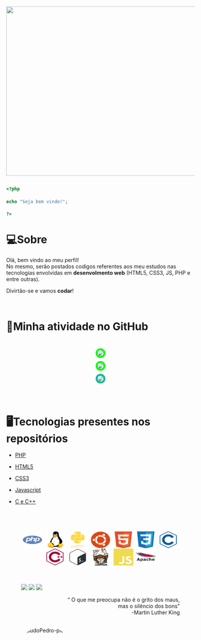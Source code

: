 <h1 align="center">
  <img src="https://github.com/sudoAptIPedro/phpKillJava/blob/main/lelp.gif" width="752" height="452">
</h1>

``` php
<?php

echo "Seja bem vindo!"; 

?>
```

# 💻Sobre 
Olá, bem vindo ao meu perfil!<br> No mesmo, serão postados codigos referentes aos meu estudos nas <br> tecnologias envolvidas em **desenvolmento web** (HTML5, CSS3, JS, PHP e entre outras).
<br>

Divirtão-se e vamos **codar**!

<br>

# 👾**Minha atividade no GitHub**
<figure>
  <h1 align="center">
    <a href="https://github.com/sudoAptIPedro">
      <img style="border: 5px solid rgb(9, 255, 0); border-radius:50px;" height="180em" src="https://github-readme-stats.vercel.app/api?username=sudoAptIPedro&show_icons=true&theme=blue-green&include_all_commits=true&count_private=true" />
      <br>
      <img style="border: 5px solid rgb(9, 255, 0); border-radius:50px;" height="180em" src="https://github-readme-stats.vercel.app/api/top-langs/?username=sudoAptIPedro&layout=compact&langs_count=7&theme=blue-green" />
      <br>
      <img style="border: 5px solid rgb(14, 185, 157); border-radius:50px;" height="30em" src="https://img.shields.io/github/followers/sudoAptIPedro.svg?style=social&label=Follow&maxAge=2592000" /> 
    </a>
  </h1> 
</figure>
<br>

# 🖥**Tecnologias presentes nos repositórios**

- [PHP][Link do repositório em PHP]
    
    [Link do Repositório em PHP]: https://github.com/sudoAptIPedro/projetosEmPhp

- [HTML5][Link do repositório em HTML5]
    
    [Link do Repositório em HTML5]: https://github.com/sudoAptIPedro/study-html5-css3

- [CSS3][Link do repositório em CSS3]
    
    [Link do Repositório em CSS3]: https://github.com/sudoAptIPedro/study-html5-css3

- [Javascript][Link do repositório em Javascript]
    
    [Link do Repositório em Javascript]: https://github.com/sudoAptIPedro/javascript

- [C e C++][Link do repositório em C e C++]
    
    [Link do Repositório em C e C++]: https://github.com/sudoAptIPedro/c_cpp_studies

<br>
<figure>
  <h1 align="center">
    <img align="center" alt="sudoPedro-PHP" height="46" width="54" src="https://raw.githubusercontent.com/devicons/devicon/master/icons/php/php-plain.svg"/>
    <img align="center" alt="sudoPedro-linux" height="46" width="54" src="https://raw.githubusercontent.com/devicons/devicon/master/icons/linux/linux-original.svg">
    <img align="center" alt="sudoPedro-Python" height="46" width="54" src="https://raw.githubusercontent.com/devicons/devicon/master/icons/python/python-plain-wordmark.svg">
    <img align="center" alt="sudoPedro-Ubuntu" height="46" width="54" src="https://raw.githubusercontent.com/devicons/devicon/master/icons/ubuntu/ubuntu-plain.svg"/>
    <img align="center" alt="sudoPedro-HTML" height="46" width="54" src="https://raw.githubusercontent.com/devicons/devicon/master/icons/html5/html5-original.svg">
    <img align="center" alt="sudoPedro-CSS" height="46" width="54" src="https://raw.githubusercontent.com/devicons/devicon/master/icons/css3/css3-original.svg">
    <img align="center" alt="sudoPedro-C" height="46" width="54" src="https://raw.githubusercontent.com/devicons/devicon/master/icons/c/c-line.svg"/>
    <img align="center" alt="sudoPedro-C++" height="46" width="54" src="https://raw.githubusercontent.com/devicons/devicon/master/icons/cplusplus/cplusplus-line.svg"/>
    <img align="center" alt="sudoPedro-BASH" height="46" width="54" src="https://raw.githubusercontent.com/devicons/devicon/master/icons/bash/bash-plain.svg"/>
    <img align="center" alt="sudoPedro-COMPOSER" height="46" width="54" src="https://raw.githubusercontent.com/devicons/devicon/master/icons/composer/composer-original.svg"/>
    <img align="center" alt="sudoPedro-JS" height="46" width="54" src="https://raw.githubusercontent.com/devicons/devicon/master/icons/javascript/javascript-plain.svg">
    <img align="center" alt="sudoPedro-Apache" height="46" width="54" src="https://raw.githubusercontent.com/devicons/devicon/master/icons/apache/apache-original-wordmark.svg">
  </h1>
</figure>
<br>

<div>
  <figure>
    <a href="tel:21971292477" target="_blank"><img src="https://img.shields.io/badge/WhatsApp-25D366?style=for-the-badge&logo=whatsapp&logoColor=white" target="_blank"></a>
    <a href="mailto:2003arthurdacosta8@gmail.com" target="_blank"><img src="https://img.shields.io/badge/Gmail-D14836?style=for-the-badge&logo=gmail&logoColor=white" target="_blank"></a>
    <a href="https://www.linkedin.com/in/pedro-arthur-5518721a5" target="_blank"><img src="https://img.shields.io/badge/LinkedIn-0077B5?style=for-the-badge&logo=linkedin&logoColor=white" target="_blank"></a>
    <br>
    <p align="right" width="50">
      <q> O que me preocupa não é o grito dos maus, <br> mas o silêncio dos bons</q> 
      <br>
        -Martin Luther King
      <p>
      <br>
    <img align="left" alt="sudoPedro-pict2" height="154" style="border-radius:50px;" src="https://github.com/sudoAptIPedro/phpKillJava/blob/main/myLovenk.gif">
  </figure>
</div>     
